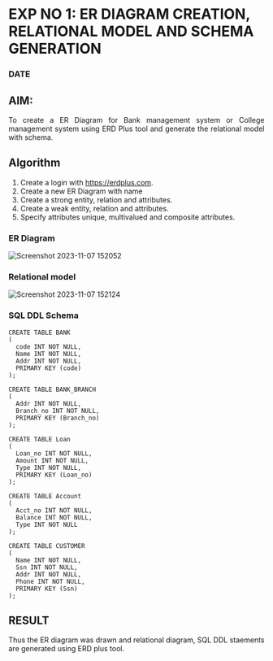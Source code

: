 # EXP NO 1: ER DIAGRAM CREATION, RELATIONAL MODEL AND SCHEMA GENERATION  
### DATE
## AIM:
<div align="justify">
   To create a ER Diagram for Bank management system or College management system using ERD Plus tool and generate the relational model with schema. 
</div>

## Algorithm
1. Create a login with https://erdplus.com.
2. Create a new ER Diagram with name
3. Create a strong entity, relation and attributes.
4. Create a weak entity, relation and attributes.
5. Specify attributes unique, multivalued and composite attributes.

### ER Diagram 
![Screenshot 2023-11-07 152052](https://github.com/LATHIKESHWARAN/DBMS/assets/119393556/ba49c2f9-ce9f-4c52-9e38-01ed5b4f0797)


### Relational model
![Screenshot 2023-11-07 152124](https://github.com/LATHIKESHWARAN/DBMS/assets/119393556/ac1ef09e-b510-41ac-85ff-3faaa3777ebb)


### SQL DDL Schema 
```
CREATE TABLE BANK
(
  code INT NOT NULL,
  Name INT NOT NULL,
  Addr INT NOT NULL,
  PRIMARY KEY (code)
);

CREATE TABLE BANK_BRANCH
(
  Addr INT NOT NULL,
  Branch_no INT NOT NULL,
  PRIMARY KEY (Branch_no)
);

CREATE TABLE Loan
(
  Loan_no INT NOT NULL,
  Amount INT NOT NULL,
  Type INT NOT NULL,
  PRIMARY KEY (Loan_no)
);

CREATE TABLE Account
(
  Acct_no INT NOT NULL,
  Balance INT NOT NULL,
  Type INT NOT NULL
);

CREATE TABLE CUSTOMER
(
  Name INT NOT NULL,
  Ssn INT NOT NULL,
  Addr INT NOT NULL,
  Phone INT NOT NULL,
  PRIMARY KEY (Ssn)
);
```
## RESULT 
<div align="justify">
Thus the ER diagram was drawn and relational diagram, SQL DDL staements are generated using ERD plus tool.
</div>
